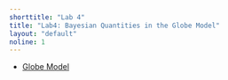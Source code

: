 ```yaml
---
shorttitle: "Lab 4"
title: "Lab4: Bayesian Quantities in the Globe Model"
layout: "default"
noline: 1
---
```


- [Globe Model](../wiki/globemodellab.md)
